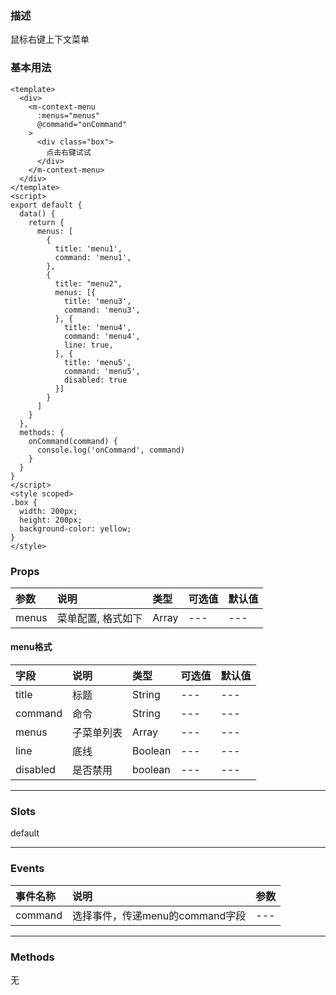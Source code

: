### 描述
鼠标右键上下文菜单

### 基本用法
```vue
<template>
  <div>
    <m-context-menu
      :menus="menus"
      @command="onCommand"
    >
      <div class="box">
        点击右键试试
      </div>
    </m-context-menu>
  </div>
</template>
<script>
export default {
  data() {
    return {
      menus: [
        {
          title: 'menu1',
          command: 'menu1',
        },
        {
          title: "menu2",
          menus: [{
            title: 'menu3',
            command: 'menu3',
          }, {
            title: 'menu4',
            command: 'menu4',
            line: true,
          }, {
            title: 'menu5',
            command: 'menu5',
            disabled: true
          }]
        }
      ]
    }
  },
  methods: {
    onCommand(command) {
      console.log('onCommand', command)
    }
  }
}
</script>
<style scoped>
.box {
  width: 200px;
  height: 200px;
  background-color: yellow;
}
</style>

```

### Props

| 参数 | 说明 | 类型 | 可选值 | 默认值 |
| :---- | :---- | :---- | :---- | :---- | 
| menus | 菜单配置, 格式如下 | Array | --- | --- |


#### menu格式

| 字段 | 说明 | 类型 | 可选值 | 默认值 |
| :---- | :---- | :---- | :---- | :---- | 
| title | 标题 | String | --- | --- |
| command | 命令 | String | --- | --- |
| menus | 子菜单列表 | Array | --- | --- |
| line | 底线 | Boolean | --- | --- |
| disabled | 是否禁用 | boolean | --- | --- |

---

### Slots
default

---

### Events

| 事件名称 | 说明 | 参数 |
| :---- | :---- | :---- |
| command | 选择事件，传递menu的command字段 | --- |


---

### Methods
无
